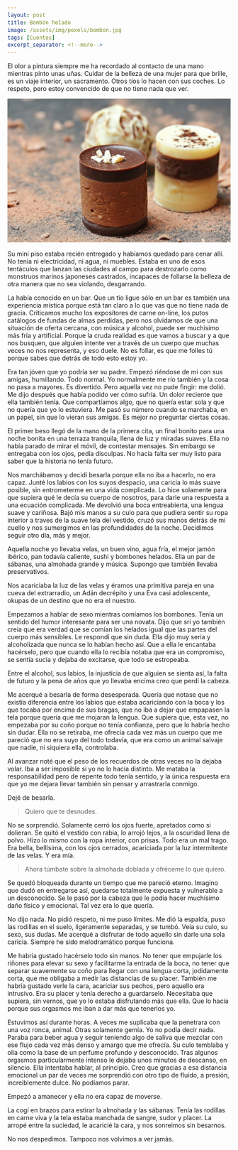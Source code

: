 ```yaml
---
layout: post
title: Bombón helado 
image: /assets/img/pexels/bombon.jpg
tags: [Cuentos]
excerpt_separator: <!--more-->
---
```


El olor a pintura siempre me ha recordado al contacto de una mano mientras pinto unas uñas. Cuidar de la belleza de una mujer para que brille, es un viaje interior, un sacramento. Otros tíos lo hacen con sus coches. Lo respeto, pero estoy convencido de que no tiene nada que ver.

<!--more-->
[![bombon](/assets/img/pexels/bombon.jpg)](/assets/img/pexels/bombon.jpg)


Su mini piso estaba recién entregado y habíamos quedado para cenar allí. No tenía ni electricidad, ni agua, ni muebles. Estaba en uno de esos tentáculos que lanzan las ciudades al campo para destrozarlo como monstruos marinos japoneses castrados, incapaces de follarse la belleza de otra manera que no sea violando, desgarrando.

La había conocido en un bar. Que un tío ligue sólo en un bar es también una experiencia mística porque está tan claro a lo que vas que no tiene nada de gracia. Criticamos mucho los expositores de carne on-line, los putos catálogos de fundas de almas perdidas, pero nos olvidamos de que una situación de oferta cercana, con música y alcohol, puede ser muchísimo más fría y artificial. Porque la cruda realidad es que vamos a buscar y a que nos busquen, que alguien intente ver a través de un cuerpo que muchas veces no nos representa, y eso duele. No es follar, es que me folles tú porque sabes que detrás de todo esto estoy yo.

Era tan jóven que yo podría ser su padre. Empezó riéndose de mí con sus amigas, humillando. Todo normal. Yo normalmente me río también y la cosa no pasa a mayores. Es divertido. Pero aquella vez no pude fingir: me dolió. Me dijo después que había podido ver cómo sufría. Un dolor reciente que ella también tenía. Que compartíamos algo, que no quería estar sola y que no quería que yo lo estuviera. Me pasó su número cuando se marchaba, en un papel, sin que lo vieran sus amigas. Es mejor no preguntar ciertas cosas.

El primer beso llegó de la mano de la primera cita, un final bonito para una noche bonita en una terraza tranquila, llena de luz y miradas suaves. Ella no había parado de mirar el móvil, de contestar mensajes. Sin embargo se entregaba con los ojos, pedía disculpas. No hacía falta ser muy listo para saber que la historia no tenía futuro.

Nos marchábamos y decidí besarla porque ella no iba a hacerlo, no era capaz. Junté los labios con los suyos despacio, una caricia lo más suave posible, sin entrometerme en una vida complicada. Lo hice solamente para que supiera qué le decía su cuerpo de nosotros, para darle una respuesta a una ecuación complicada. Me devolvió una boca entreabierta, una lengua suave y cariñosa. Bajó mis manos a su culo para que pudiera sentir su ropa interior a traves de la suave tela del vestido, cruzó sus manos detrás de mi cuello y nos sumergimos en las profundidades de la noche. Decidimos seguir otro día, más y mejor.

Aquella noche yo llevaba velas, un buen vino, agua fría, el mejor jamón ibérico, pan todavía caliente, sushi y bombones helados. Ella un par de sábanas, una almohada grande y música. Supongo que también llevaba preservativos.

Nos acariciaba la luz de las velas y éramos una primitiva pareja en una cueva del extrarradio, un Adán decrépito y una Eva casi adolescente, okupas de un destino que no era el nuestro.

Empezamos a hablar de sexo mientras comíamos los bombones. Tenía un sentido del humor interesante para ser una novata. Dijo que sri yo también creía que era verdad que se comían los helados igual que las partes del cuerpo más sensibles. Le respondí que sin duda. Ella dijo muy seria y alcoholizada que nunca se lo habían hecho así. Que a ella le encantaba hacérselo, pero que cuando ella lo recibía notaba que era un compromiso, se sentía sucia y dejaba de excitarse, que todo se estropeaba.

Entre el alcohol, sus labios, la injusticia de que alguien se sienta así, la falta de futuro y la pena de años que yo llevaba encima creo que perdí la cabeza.

Me acerqué a besarla de forma desesperada. Quería que notase que no existía diferencia entre los labios que estaba acariciando con la boca y los que tocaba por encima de sus bragas, que no iba a dejar que empapasen la tela porque quería que me mojaran la lengua. Que supiera que, esta vez, no empezaba por su coño porque no tenía confianza, pero que lo habría hecho sin dudar. Ella no se retiraba, me ofrecía cada vez más un cuerpo que me pareció que no era suyo del todo todavía, que era como un animal salvaje que nadie, ni siquiera ella, controlaba.

Al avanzar noté que el peso de los recuerdos de otras veces no la dejaba volar. Iba a ser imposible si yo no lo hacía distinto. Me mataba la responsabilidad pero de repente todo tenía sentido, y la única respuesta era que yo me dejara llevar también sin pensar y arrastrarla conmigo.

Dejé de besarla.

> Quiero que te desnudes.

No se sorprendió. Solamente cerró los ojos fuerte, apretados como si dolieran. Se quitó el vestido con rabia, lo arrojó lejos, a la oscuridad llena de polvo. Hizo lo mismo con la ropa interior, con prisas. Todo era un mal trago. Era bella, bellísima, con los ojos cerrados, acariciada por la luz intermitente de las velas. Y era mía.

> Ahora túmbate sobre la almohada doblada y ofréceme lo que quiero.

Se quedó bloqueada durante un tiempo que me pareció eterno. Imagino que dudó en entregarse así, quedarse totalmente expuesta y vulnerable a un desconocido. Se le pasó por la cabeza que le podía hacer muchísimo daño físico y emocional. Tal vez era lo que quería.

No dijo nada. No pidió respeto, ni me puso límites. Me dió la espalda, puso las rodillas en el suelo, ligeramente separadas, y se tumbó. Veía su culo, su sexo, sus dudas. Me acerqué a disfrutar de todo aquello sin darle una sola caricia. Siempre he sido melodramático porque funciona.

Me habría gustado hacérselo todo sin manos. No tener que empujarle los riñones para elevar su sexo y facilitarme la entrada de la boca, no tener que separar suavemente su coño para llegar con una lengua corta, jodidamente corta, que me obligaba a medir las distancias de su placer. También me habría gustado verle la cara, acariciar sus pechos, pero aquello era intrusivo. Era su placer y tenía derecho a guardarselo. Necesitaba que supiera, sin vernos, que yo lo estaba disfrutando más que ella. Que lo hacía porque sus orgasmos me iban a dar más que tenerlos yo.

Estuvimos así durante horas. A veces me suplicaba que la penetrara con una voz ronca, animal. Otras solamente gemía. Yo no podía decir nada. Paraba para beber agua y seguir teniendo algo de saliva que mezclar con ese flujo cada vez más denso y amargo que me ofrecía. Su culo temblaba y olía como la base de un perfume profundo y desconocido. Tras algunos orgasmos particularmente intenso le dejaba unos minutos de descanso, en silencio. Ella intentaba hablar, al principio. Creo que gracias a esa distancia emocional un par de veces me sorprendió con otro tipo de fluido, a presión, increiblemente dulce. No podíamos parar.

Empezó a amanecer y ella no era capaz de moverse. 

La cogí en brazos para estirar la almohada y las sábanas. Tenía las rodillas en carne viva y la tela estaba manchada de sangre, sudor y placer. La arropé entre la suciedad, le acaricié la cara, y nos sonreimos sin besarnos.

No nos despedimos. Tampoco nos volvimos a ver jamás.

